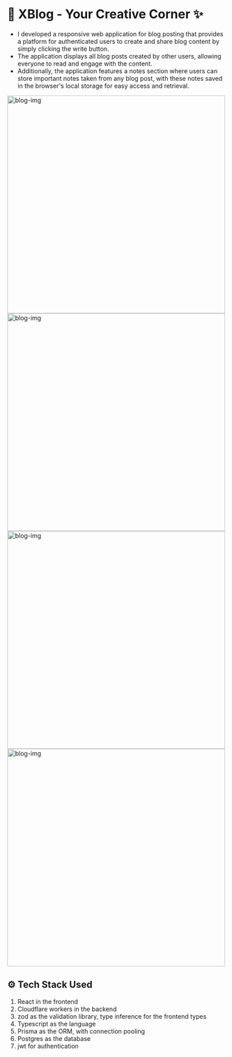# 📒 XBlog - Your Creative Corner ✨
-  I developed a responsive web application for blog posting that provides a platform for authenticated users to create and share blog content by simply clicking the write button. 
-  The application displays all blog posts created by other users, allowing everyone to read and engage with the content.
-  Additionally, the application features a notes section where users can store important notes taken from any blog post, with these notes saved in the browser's local storage for easy access and retrieval.

<img src="https://github.com/user-attachments/assets/077866ce-97db-48ea-9db5-91b39545c0ed" alt="blog-img" width=500> 

<img src="https://github.com/user-attachments/assets/d6897c26-9aba-49de-9b31-d0f9e425e40f" alt="blog-img" width=500> 

<img src="https://github.com/user-attachments/assets/1437bea3-c1e9-4ed2-ab79-1616782053ec" alt="blog-img" width=500> 

<img src="https://github.com/user-attachments/assets/b638d168-6ecf-4e6b-af78-3a9a4ed852f6" alt="blog-img" width=500>


  ## ⚙ Tech Stack Used
1. React in the frontend
2. Cloudflare workers in the backend
3. zod as the validation library, type inference for the frontend types
4. Typescript as the language
5. Prisma as the ORM, with connection pooling
6. Postgres as the database
7. jwt for authentication
